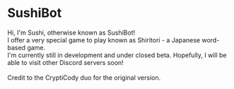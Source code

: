 # SushiBot

Hi, I'm Sushi, otherwise known as SushiBot! 
<br>
I offer a very special game to play known as Shiritori - a Japanese word-based game. 
<br>
I'm currently still in development and under closed beta. Hopefully, I will be able to visit other Discord servers soon!
<br>
<br>
Credit to the CryptiCody duo for the original version.

